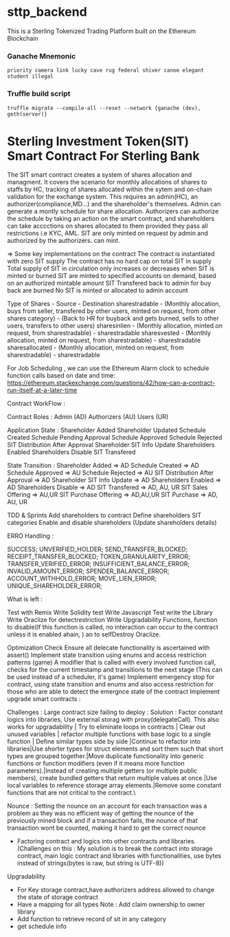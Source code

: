 # sttp_backend

This is a Sterling Tokenized Trading Platform built on the Ethereum Blockchain

### Ganache Mnemonic

```
priority camera link lucky cave rug federal shiver canoe elegant student illegal
```

### Truffle build script

```
truffle migrate --compile-all --reset --network {ganache (dev), geth(server)}
```

# Sterling Investment Token(SIT) Smart Contract For Sterling Bank

The SIT smart contract creates a system of shares allocation and managment. It covers the scenario for monthly allocations of shares to staffs by HC, tracking of shares allocated within the sytem and on-chain validation for the exchange system. This requires an admin(HC), an authorizer(compliance,MD...) and the shareholder's themselves. Admin can generate a montly schedule for share allocation. Authorizers can authorize the schedule by taking an action on the smart contract, and shareholders can take acccctions on shares allocated to them provided they pass all restrictions i.e KYC, AML. SIT are only minted on request by admin and authorized by the authorizers. can mint.

=> Some key implementations on the contract
The contract is instantiated with zero SIT supply
The contract has no hard cap on total SIT in supply
Total supply of SIT in circulation only increases or decreases when SIT is minted or burned
SIT are minted to specified accounts on demand, based on an authorized mintable amount
SIT Transfered back to admin for buy back are burned
No SIT is minted or allocated to admin account

Type of Shares - Source - Destination
sharestradable - (Monthly allocation, buys from seller, transfered by other users, minted on request, from other shares category) - (Back to HR for buyback and gets burned, sells to other users, transfers to other users)
sharesinlien - (Monthly allocation, minted on request, from sharestradable) - sharestradable
sharesvested - (Monthly allocation, minted on request, from sharestradable) - sharestradable
sharesallocated - (Monthly allocation, minted on request, from sharestradable) - sharestradable

For Job Scheduling , we can use the Ethereum Alarm clock to schedule function calls
based on date and time: https://ethereum.stackexchange.com/questions/42/how-can-a-contract-run-itself-at-a-later-time

Contract WorkFlow :

Contract Roles :
Admin (AD)
Authorizers (AU)
Users (UR)

Application State :
Shareholder Added
Shareholder Updated
Schedule Created
Schedule Pending Approval
Schedule Approved
Schedule Rejected
SIT Distribution After Approval
Shareholder SIT Info Update
Shareholders Enabled
Shareholders Disable
SIT Transfered

State Transition :
Shareholder Added => AD
Schedule Created => AD
Schedule Approved => AU
Schedule Rejected => AU
SIT Distribution After Approval => AD
Shareholder SIT Info Update => AD
Shareholders Enabled => AD
Shareholders Disable => AD
SIT Transfered => AD, AU, UR
SIT Sales Offering => AU,UR
SIT Purchase Offering => AD,AU,UR
SIT Purchase => AD, AU, UR

TDD & Sprints
Add shareholders to contract
Define shareholders SIT categories
Enable and disable shareholders (Update shareholders details)

ERRO Handling :

SUCCESS;
UNVERIFIED_HOLDER;
SEND_TRANSFER_BLOCKED;
RECEIPT_TRANSFER_BLOCKED;
TOKEN_GRANULARITY_ERROR;
TRANSFER_VERIFIED_ERROR;
INSUFFICIENT_BALANCE_ERROR;
INVALID_AMOUNT_ERROR;
SPENDER_BALANCE_ERROR;
ACCOUNT_WITHHOLD_ERROR;
MOVE_LIEN_ERROR;
UNIQUE_SHAREHOLDER_ERROR;

What is left :

Test with Remix
Write Solidity test
Write Javascript Test
write the Library
Write Oraclize for detectrestriction
Write Upgradability Functions, function to disable(If this function is called, no interaction can occur to the contract unless it is enabled ahain, ) an to selfDestroy
Oraclize.

Optimization Check
Ensure all delecate functionality is ascertained with assert()
Implement state transition using enums and access restriction patterns (game)
A modifier that is called with every involved function call, checks for the current timestamp and transitions to the next stage (This can be used instead of a scheduler, it's game)
Implement emergency stop for contract, using state transition and enums and also access restriction for those who are able to detect the emergnce state of the contract
Implement upgrade smart contracts :

Challenges :
Large contract size failing to deploy : Solution : Factor constant logics into libraries, Use external storag with proxy(delegateCall). This also works for upgradability | Try to eliminate loops in contracts | Clear out unused variables | refactor multiple functions with base logic to a single function | Define similar types side by side |Continue to refactor into libraries|Use shorter types for struct elements and sort them such that short types are grouped together.|Move duplicate functionality into generic functions or function modifiers (even if it means more function parameters).|Instead of creating multiple getters (or multiple public members), create bundled getters that return multiple values at once.|Use local variables to reference storage array elements.|Remove some constant functions that are not critical to the contract.\

Nounce : Setting the nounce on an account for each transaction was a problem as they was no efficient way of getting the nounce of the previously mined block and if a transaction fails, the nounce of that transaction wont be counted, making it hard to get the correct nounce

- Factoring contract and logics into other contracts and libraries. (Challenges on this : My solution is to break the contract into storage contract, main logic contract and libraries with functionalities, use bytes instead of strings(bytes is raw, but string is UTF-8))

Upgradability

- For Key storage contract,have authorizers address allowed to change the state of storage contract
- Have a mapping for all types
  Note :
  Add claim ownership to owner library
- Add function to retrieve record of sit in any category
- get schedule info
